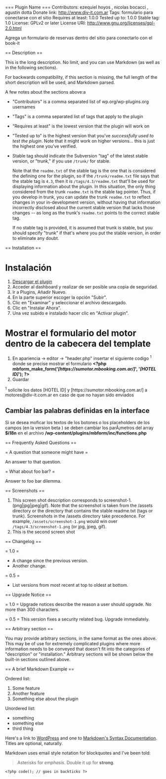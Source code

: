 === Plugin Name ===
Contributors: ezequiel hoyos , nicolas bocacci , agustin dotta 
Donate link: http://www.div-it.com.ar
Tags: formulario para conectarse con el sitio 
Requires at least: 1.0.0
Tested up to: 1.0.0
Stable tag: 1.0
License: GPLv2 or later
License URI: http://www.gnu.org/licenses/gpl-2.0.html

Agrega un formulario de reservas dentro del sitio para conectarlo con el book-it

== Description ==

This is the long description.  No limit, and you can use Markdown (as well as in the following sections).

For backwards compatibility, if this section is missing, the full length of the short description will be used, and
Markdown parsed.

A few notes about the sections above:a

*   "Contributors" is a comma separated list of wp.org/wp-plugins.org usernames
*   "Tags" is a comma separated list of tags that apply to the plugin
*   "Requires at least" is the lowest version that the plugin will work on
*   "Tested up to" is the highest version that you've *successfully used to test the plugin*. Note that it might work on
higher versions... this is just the highest one you've verified.
*   Stable tag should indicate the Subversion "tag" of the latest stable version, or "trunk," if you use `/trunk/` for
stable.

    Note that the `readme.txt` of the stable tag is the one that is considered the defining one for the plugin, so
if the `/trunk/readme.txt` file says that the stable tag is `4.3`, then it is `/tags/4.3/readme.txt` that'll be used
for displaying information about the plugin.  In this situation, the only thing considered from the trunk `readme.txt`
is the stable tag pointer.  Thus, if you develop in trunk, you can update the trunk `readme.txt` to reflect changes in
your in-development version, without having that information incorrectly disclosed about the current stable version
that lacks those changes -- as long as the trunk's `readme.txt` points to the correct stable tag.

    If no stable tag is provided, it is assumed that trunk is stable, but you should specify "trunk" if that's where
you put the stable version, in order to eliminate any doubt.

== Installation ==

<h1>Instalaci&oacute;n</h1>		
		<ol>
			<li><a href="mbform.zip">Descargar el plugin</a></li>
			<li>Acceder al dashboard y realizar de ser posible una copia de seguridad.</li>
			<li>Ir a Plugins, A&ntilde;adir Nuevo.</li>
			<li>En la parte superior escoger la opci&oacute;n "Subir".</li>
			<li>Clic en "Examinar" y seleccionar el archivo descargado.</li>
			<li>Clic en "Instalar Ahora".</li>
			<li>Una vez subido e instalado hacer clic en "Activar plugin".</li>					
		</ol>
		<h1> Mostrar el formulario del motor dentro de la cabecera del template </h1>
		<ol>			
			<li>En apariencia -> editor -> "header.php" insertar el siguiente codigo <sup>1</sup> donde se precise mostrar el formulario <strong>&lt;?php mbform_make_form('<em>[https://sumotor.mbooking.com.ar/]</em>', '<em>[HOTEL ID]</em>'); ?&gt; </strong></li>						
			<li>Guardar</li>
		</ol>
		<p><sup>1</sup> solicite los datos [HOTEL ID] y [https://sumotor.mbooking.com.ar/] a motores@div-it.com.ar en caso de que no hayan sido enviados </p>
		<h2>Cambiar las palabras definidas en la interface</h2>
		<p> Si se desea moficar los textos de los botones o los placeholders de los campos (en la version beta ) se deben cambiar los parÃ¡metros del array <strong>$i18n</strong> en el archivo <strong>/wp-content/plugins/mbform/inc/functions.php</strong></p>		

== Frequently Asked Questions ==

= A question that someone might have =

An answer to that question.

= What about foo bar? =

Answer to foo bar dilemma.

== Screenshots ==

1. This screen shot description corresponds to screenshot-1.(png|jpg|jpeg|gif). Note that the screenshot is taken from
the /assets directory or the directory that contains the stable readme.txt (tags or trunk). Screenshots in the /assets 
directory take precedence. For example, `/assets/screenshot-1.png` would win over `/tags/4.3/screenshot-1.png` 
(or jpg, jpeg, gif).
2. This is the second screen shot

== Changelog ==

= 1.0 =
* A change since the previous version.
* Another change.

= 0.5 =
* List versions from most recent at top to oldest at bottom.

== Upgrade Notice ==

= 1.0 =
Upgrade notices describe the reason a user should upgrade.  No more than 300 characters.

= 0.5 =
This version fixes a security related bug.  Upgrade immediately.

== Arbitrary section ==

You may provide arbitrary sections, in the same format as the ones above.  This may be of use for extremely complicated
plugins where more information needs to be conveyed that doesn't fit into the categories of "description" or
"installation."  Arbitrary sections will be shown below the built-in sections outlined above.

== A brief Markdown Example ==

Ordered list:

1. Some feature
1. Another feature
1. Something else about the plugin

Unordered list:

* something
* something else
* third thing

Here's a link to [WordPress](http://wordpress.org/ "Your favorite software") and one to [Markdown's Syntax Documentation][markdown syntax].
Titles are optional, naturally.

[markdown syntax]: http://daringfireball.net/projects/markdown/syntax
            "Markdown is what the parser uses to process much of the readme file"

Markdown uses email style notation for blockquotes and I've been told:
> Asterisks for *emphasis*. Double it up  for **strong**.

`<?php code(); // goes in backticks ?>`
